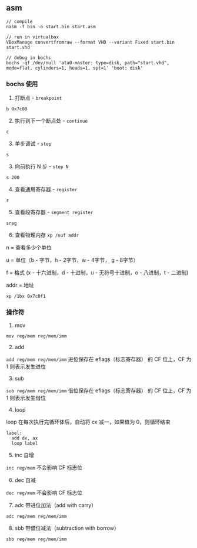 ## asm

```
// compile
nasm -f bin -o start.bin start.asm

// run in virtualbox
VBoxManage convertfromraw --format VHD --variant Fixed start.bin start.vhd

// debug in bochs
bochs -qf /dev/null 'ata0-master: type=disk, path="start.vhd", mode=flat, cylinders=1, heads=1, spt=1' 'boot: disk'
```

### bochs 使用

1. 打断点 - `breakpoint`

  `b 0x7c00`

2. 执行到下一个断点处 - `continue`

  `c`

3. 单步调试 - `step`

  `s`

3. 向前执行 N 步 - `step N`

  `s 200`

4. 查看通用寄存器 - `register`

  `r`

5. 查看段寄存器 - `segment register`

  `sreg`

6. 查看物理内存 `xp /nuf addr`

  n = 查看多少个单位

  u = 单位（b - 字节，h - 2字节，w - 4字节， g - 8字节）

  f = 格式 (x - 十六进制，d - 十进制，u - 无符号十进制，o - 八进制，t - 二进制)

  addr = 地址

  `xp /1bx 0x7c0f1`

### 操作符

1. mov

  `mov reg/mem reg/mem/imm`

2. add

  `add reg/mem reg/mem/imm` 进位保存在 eflags（标志寄存器） 的 CF 位上，CF 为 1 则表示发生进位

3. sub

  `sub reg/mem reg/mem/imm` 借位保存在 eflags（标志寄存器） 的 CF 位上，CF 为 1 则表示发生借位

4. loop

  loop 在每次执行完循环体后，自动将 cx 减一，如果值为 0，则循环结束

  ```
  label:
    add dx, ax
    loop label
  ```

5. inc 自增

  `inc reg/mem` 不会影响 CF 标志位

6. dec 自减

  `dec reg/mem` 不会影响 CF 标志位

7. adc 带进位加法（add with carry）

  `adc reg/mem reg/mem/imm`

8. sbb 带借位减法（subtraction with borrow）

  `sbb reg/mem reg/mem/imm`
